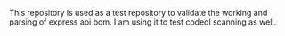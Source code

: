 This repository is used as a test repository to validate the working and parsing of express api bom. I am using it to test codeql scanning as well.
